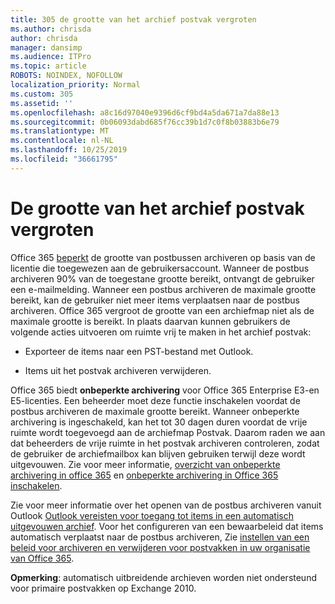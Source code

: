 ```yaml
---
title: 305 de grootte van het archief postvak vergroten
ms.author: chrisda
author: chrisda
manager: dansimp
ms.audience: ITPro
ms.topic: article
ROBOTS: NOINDEX, NOFOLLOW
localization_priority: Normal
ms.custom: 305
ms.assetid: ''
ms.openlocfilehash: a8c16d97040e9396d6cf9bd4a5da671a7da88e13
ms.sourcegitcommit: 0b06093dabd685f76cc39b1d7c0f8b03883b6e79
ms.translationtype: MT
ms.contentlocale: nl-NL
ms.lasthandoff: 10/25/2019
ms.locfileid: "36661795"
---
```

# <a name="increase-the-archive-mailbox-size"></a>De grootte van het archief postvak vergroten

Office 365 [beperkt](https://docs.microsoft.com/office365/servicedescriptions/exchange-online-service-description/exchange-online-limits#mailbox-storage-limits) de grootte van postbussen archiveren op basis van de licentie die toegewezen aan de gebruikersaccount. Wanneer de postbus archiveren 90% van de toegestane grootte bereikt, ontvangt de gebruiker een e-mailmelding. Wanneer een postbus archiveren de maximale grootte bereikt, kan de gebruiker niet meer items verplaatsen naar de postbus archiveren. Office 365 vergroot de grootte van een archiefmap niet als de maximale grootte is bereikt. In plaats daarvan kunnen gebruikers de volgende acties uitvoeren om ruimte vrij te maken in het archief postvak:

- Exporteer de items naar een PST-bestand met Outlook.

- Items uit het postvak archiveren verwijderen.

Office 365 biedt **onbeperkte archivering** voor Office 365 Enterprise E3-en E5-licenties. Een beheerder moet deze functie inschakelen voordat de postbus archiveren de maximale grootte bereikt. Wanneer onbeperkte archivering is ingeschakeld, kan het tot 30 dagen duren voordat de vrije ruimte wordt toegevoegd aan de archiefmap Postvak. Daarom raden we aan dat beheerders de vrije ruimte in het postvak archiveren controleren, zodat de gebruiker de archiefmailbox kan blijven gebruiken terwijl deze wordt uitgevouwen. Zie voor meer informatie, [overzicht van onbeperkte archivering in office 365](https://docs.microsoft.com/office365/securitycompliance/unlimited-archiving) en [onbeperkte archivering in Office 365 inschakelen](https://docs.microsoft.com/office365/securitycompliance/enable-unlimited-archiving).

Zie voor meer informatie over het openen van de postbus archiveren vanuit Outlook [Outlook vereisten voor toegang tot items in een automatisch uitgevouwen archief](https://docs.microsoft.com/office365/securitycompliance/unlimited-archiving#outlook-requirements-for-accessing-items-in-an-auto-expanded-archive). Voor het configureren van een bewaarbeleid dat items automatisch verplaatst naar de postbus archiveren, Zie [instellen van een beleid voor archiveren en verwijderen voor postvakken in uw organisatie van Office 365](https://docs.microsoft.com/office365/securitycompliance/set-up-an-archive-and-deletion-policy-for-mailboxes).

**Opmerking**: automatisch uitbreidende archieven worden niet ondersteund voor primaire postvakken op Exchange 2010.
